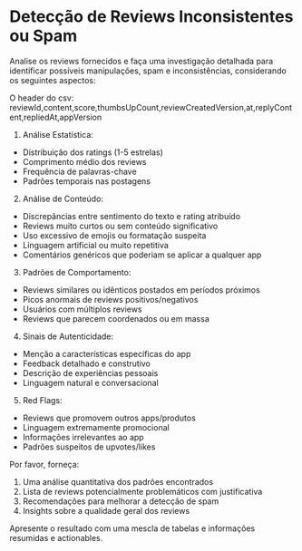 # Detecção de Reviews Inconsistentes ou Spam

Analise os reviews fornecidos e faça uma investigação detalhada para identificar possíveis manipulações, spam e inconsistências, considerando os seguintes aspectos:

O header do csv:
reviewId,content,score,thumbsUpCount,reviewCreatedVersion,at,replyContent,repliedAt,appVersion


1. Análise Estatística:
- Distribuição dos ratings (1-5 estrelas)
- Comprimento médio dos reviews
- Frequência de palavras-chave
- Padrões temporais nas postagens

2. Análise de Conteúdo:
- Discrepâncias entre sentimento do texto e rating atribuído
- Reviews muito curtos ou sem conteúdo significativo
- Uso excessivo de emojis ou formatação suspeita
- Linguagem artificial ou muito repetitiva
- Comentários genéricos que poderiam se aplicar a qualquer app

3. Padrões de Comportamento:
- Reviews similares ou idênticos postados em períodos próximos
- Picos anormais de reviews positivos/negativos
- Usuários com múltiplos reviews
- Reviews que parecem coordenados ou em massa

4. Sinais de Autenticidade:
- Menção a características específicas do app
- Feedback detalhado e construtivo
- Descrição de experiências pessoais
- Linguagem natural e conversacional

5. Red Flags:
- Reviews que promovem outros apps/produtos
- Linguagem extremamente promocional
- Informações irrelevantes ao app
- Padrões suspeitos de upvotes/likes

Por favor, forneça:
1. Uma análise quantitativa dos padrões encontrados
2. Lista de reviews potencialmente problemáticos com justificativa
3. Recomendações para melhorar a detecção de spam
4. Insights sobre a qualidade geral dos reviews

Apresente o resultado com uma mescla de tabelas e informações resumidas e actionables.